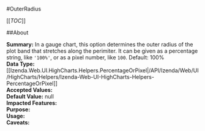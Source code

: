 #OuterRadius

[[_TOC_]]

##About

**Summary:**  In a gauge chart, this option determines the outer radius of the plot band that stretches along the perimiter. It can be given as a percentage string, like <code>'100%'</code>, or as a pixel number, like <code>100</code>. Default: 100%   
**Data Type:** [[Izenda.Web.UI.HighCharts.Helpers.PercentageOrPixel|/API/Izenda/Web/UI/HighCharts/Helpers/Izenda-Web-UI-HighCharts-Helpers-PercentageOrPixel]]  
**Accepted Values:**   
**Default Value:** null  
**Impacted Features:**   
**Purpose:**   
**Usage:**   
**Caveats:**   

